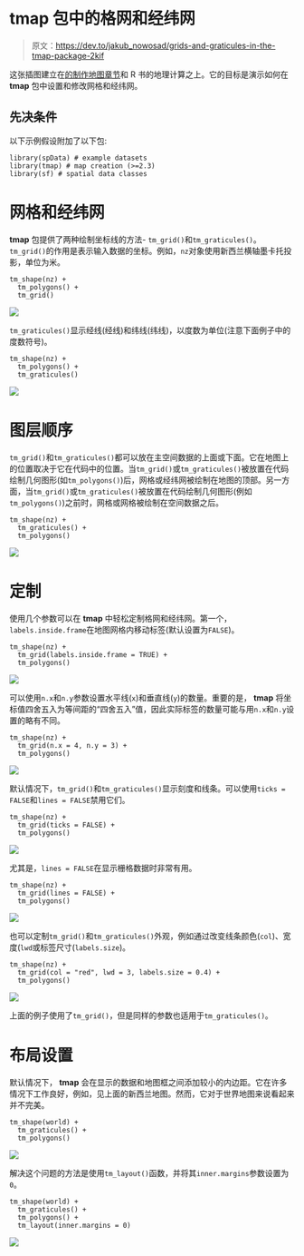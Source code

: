 # tmap 包中的格网和经纬网

> 原文：<https://dev.to/jakub_nowosad/grids-and-graticules-in-the-tmap-package-2kif>

这张插图建立在[的](https://geocompr.github.io/)[制作地图章节](https://geocompr.robinlovelace.net/adv-map.html)和 R 书的地理计算之上。它的目标是演示如何在 **tmap** 包中设置和修改网格和经纬网。

## 先决条件

以下示例假设附加了以下包:

```
library(spData) # example datasets
library(tmap) # map creation (>=2.3)
library(sf) # spatial data classes 
```

# 网格和经纬网

**tmap** 包提供了两种绘制坐标线的方法- `tm_grid()`和`tm_graticules()`。`tm_grid()`的作用是表示输入数据的坐标。例如，`nz`对象使用新西兰横轴墨卡托投影，单位为米。

```
tm_shape(nz) + 
  tm_polygons() +
  tm_grid() 
```

[![](img/5d8c107de5b3cdcc154c8c8d459852fd.png)](https://res.cloudinary.com/practicaldev/image/fetch/s--L4iQp-6P--/c_limit%2Cf_auto%2Cfl_progressive%2Cq_auto%2Cw_880/https://geocompr.github.io/post/2019/tmap-grid_files/figure-html/unnamed-chunk-3-1.png)

`tm_graticules()`显示经线(经线)和纬线(纬线)，以度数为单位(注意下面例子中的度数符号)。

```
tm_shape(nz) + 
  tm_polygons() +
  tm_graticules() 
```

[![](img/06122e641be964bb0cab80405f6a5afd.png)](https://res.cloudinary.com/practicaldev/image/fetch/s--xzTo_l8o--/c_limit%2Cf_auto%2Cfl_progressive%2Cq_auto%2Cw_880/https://geocompr.github.io/post/2019/tmap-grid_files/figure-html/unnamed-chunk-4-1.png)

# 图层顺序

`tm_grid()`和`tm_graticules()`都可以放在主空间数据的上面或下面。它在地图上的位置取决于它在代码中的位置。当`tm_grid()`或`tm_graticules()`被放置在代码绘制几何图形(如`tm_polygons()`)后，网格或经纬网被绘制在地图的顶部。另一方面，当`tm_grid()`或`tm_graticules()`被放置在代码绘制几何图形(例如`tm_polygons()`)之前时，网格或网格被绘制在空间数据之后。

```
tm_shape(nz) +
  tm_graticules() + 
  tm_polygons() 
```

[![](img/91848a72a10b7c0c1f775a936c803da3.png)](https://res.cloudinary.com/practicaldev/image/fetch/s--iADnVcc8--/c_limit%2Cf_auto%2Cfl_progressive%2Cq_auto%2Cw_880/https://geocompr.github.io/post/2019/tmap-grid_files/figure-html/unnamed-chunk-6-1.png)

# 定制

使用几个参数可以在 **tmap** 中轻松定制格网和经纬网。第一个，`labels.inside.frame`在地图网格内移动标签(默认设置为`FALSE`)。

```
tm_shape(nz) +
  tm_grid(labels.inside.frame = TRUE) + 
  tm_polygons() 
```

[![](img/145e73b941c1338b6099f574314f1314.png)](https://res.cloudinary.com/practicaldev/image/fetch/s--ECHjIyz_--/c_limit%2Cf_auto%2Cfl_progressive%2Cq_auto%2Cw_880/https://geocompr.github.io/post/2019/tmap-grid_files/figure-html/unnamed-chunk-7-1.png)

可以使用`n.x`和`n.y`参数设置水平线(`x`)和垂直线(`y`)的数量。重要的是， **tmap** 将坐标值四舍五入为等间距的“四舍五入”值，因此实际标签的数量可能与用`n.x`和`n.y`设置的略有不同。

```
tm_shape(nz) +
  tm_grid(n.x = 4, n.y = 3) + 
  tm_polygons() 
```

[![](img/967d5f8ecd9b937f618ec126fdd313eb.png)](https://res.cloudinary.com/practicaldev/image/fetch/s--Xd6600QF--/c_limit%2Cf_auto%2Cfl_progressive%2Cq_auto%2Cw_880/https://geocompr.github.io/post/2019/tmap-grid_files/figure-html/unnamed-chunk-8-1.png)

默认情况下，`tm_grid()`和`tm_graticules()`显示刻度和线条。可以使用`ticks = FALSE`和`lines = FALSE`禁用它们。

```
tm_shape(nz) +
  tm_grid(ticks = FALSE) +
  tm_polygons() 
```

[![](img/2c179697edf3a59bb6bd7b36a71cba6e.png)](https://res.cloudinary.com/practicaldev/image/fetch/s--nlXZ6Rzt--/c_limit%2Cf_auto%2Cfl_progressive%2Cq_auto%2Cw_880/https://geocompr.github.io/post/2019/tmap-grid_files/figure-html/unnamed-chunk-9-1.png)

尤其是，`lines = FALSE`在显示栅格数据时非常有用。

```
tm_shape(nz) +
  tm_grid(lines = FALSE) +
  tm_polygons() 
```

[![](img/92928c4de9b4a6abfb42ef138e2b6239.png)](https://res.cloudinary.com/practicaldev/image/fetch/s--Ak1CWcM3--/c_limit%2Cf_auto%2Cfl_progressive%2Cq_auto%2Cw_880/https://geocompr.github.io/post/2019/tmap-grid_files/figure-html/unnamed-chunk-10-1.png)

也可以定制`tm_grid()`和`tm_graticules()`外观，例如通过改变线条颜色(`col`)、宽度(`lwd`或标签尺寸(`labels.size`)。

```
tm_shape(nz) +
  tm_grid(col = "red", lwd = 3, labels.size = 0.4) +
  tm_polygons() 
```

[![](img/2d0a53bc744499039ec7ca7697d1d30c.png)](https://res.cloudinary.com/practicaldev/image/fetch/s--1jLZmgQi--/c_limit%2Cf_auto%2Cfl_progressive%2Cq_auto%2Cw_880/https://geocompr.github.io/post/2019/tmap-grid_files/figure-html/unnamed-chunk-11-1.png)

上面的例子使用了`tm_grid()`，但是同样的参数也适用于`tm_graticules()`。

# 布局设置

默认情况下， **tmap** 会在显示的数据和地图框之间添加较小的内边距。它在许多情况下工作良好，例如，见上面的新西兰地图。然而，它对于世界地图来说看起来并不完美。

```
tm_shape(world) + 
  tm_graticules() + 
  tm_polygons() 
```

[![](img/205c5007f94f6263a0dfe0ade8404898.png)](https://res.cloudinary.com/practicaldev/image/fetch/s--Y4J_mLOF--/c_limit%2Cf_auto%2Cfl_progressive%2Cq_auto%2Cw_880/https://geocompr.github.io/post/2019/tmap-grid_files/figure-html/unnamed-chunk-12-1.png)

解决这个问题的方法是使用`tm_layout()`函数，并将其`inner.margins`参数设置为`0`。

```
tm_shape(world) + 
  tm_graticules() + 
  tm_polygons() +
  tm_layout(inner.margins = 0) 
```

[![](img/5d1716cae97432821d19d4b224a2ec8d.png)](https://res.cloudinary.com/practicaldev/image/fetch/s--EUr4LFJP--/c_limit%2Cf_auto%2Cfl_progressive%2Cq_auto%2Cw_880/https://geocompr.github.io/post/2019/tmap-grid_files/figure-html/unnamed-chunk-13-1.png)